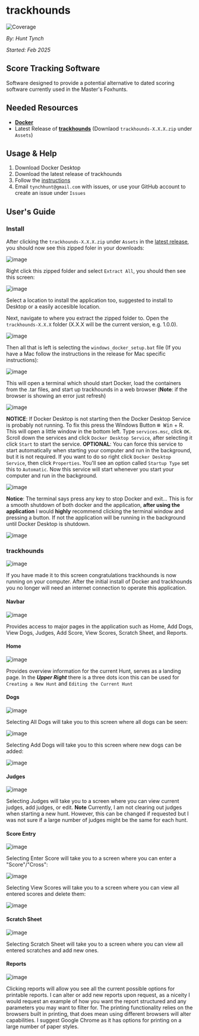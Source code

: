 # trackhounds

![Coverage](https://codecov.io/gh/hctynch/trackhounds/branch/main/graph/badge.svg)

_By: Hunt Tynch_

_Started: Feb 2025_

## Score Tracking Software

Software designed to provide a potential alternative to dated scoring software currently used in the Master's Foxhunts.

## Needed Resources

- [**Docker**](https://www.docker.com/get-started/)
- Latest Release of [**trackhounds**](https://github.com/hctynch/trackhounds/releases) (Downlaod `trackhounds-X.X.X.zip` under `Assets`)

## Usage & Help

1. Download Docker Desktop
2. Download the latest release of trackhounds
3. Follow the [instructions](https://github.com/hctynch/trackhounds/releases)
4. Email `tynchhunt@gmail.com` with issues, or use your GitHub account to create an issue under `Issues`

## User's Guide

### Install

After clicking the `trackhounds-X.X.X.zip` under `Assets` in the [latest release](https://github.com/hctynch/trackhounds/releases),
you should now see this zipped foler in your downloads:

![image](https://github.com/user-attachments/assets/96dfd539-ae3f-4053-a742-59fe63e9babe)

Right click this zipped folder and select `Extract All`,
you should then see this screen:

![image](https://github.com/user-attachments/assets/3b6da88b-2cad-4a56-95ce-17596bbcc669)

Select a location to install the application too, suggested to install to Desktop or a easily accesible location.

Next, navigate to where you extract the zipped folder to. Open the `trackhounds-X.X.X` folder (X.X.X will be the current version, e.g. 1.0.0).

![image](https://github.com/user-attachments/assets/afdffd77-2c06-41ee-a49d-2d1c3353a1dd)

Then all that is left is selecting the `windows_docker_setup.bat` file (If you have a Mac follow the instructions in the release for Mac specific instructions):

![image](https://github.com/user-attachments/assets/e4e3c8a2-048b-4cd3-bd7a-94fdde846099)

This will open a terminal which should start Docker, load the containers from the .tar files, and start up trackhounds in a web browser (**Note**: if the browser is showing an error just refresh)

![image](https://github.com/user-attachments/assets/990d691c-5914-4ba2-a196-8c34d5254def)

**NOTICE**: If Docker Desktop is not starting then the Docker Desktop Service is probably not running. To fix this press the Windows Button <kbd>&#8862; Win</kbd> + R. This will open a little window in the bottom left. Type ```services.msc```, click ```OK```. Scroll down the services and click ```Docker Desktop Service```, after selecting it click ```Start``` to start the service. **OPTIONAL**: You can force this service to start automatically when starting your computer and run in the background, but it is not required. If you want to do so right click ```Docker Desktop Service```, then click ```Properties```. You'll see an option called ```Startup Type``` set this to ```Automatic```. Now this service will start whenever you start your computer and run in the background.

![image](https://github.com/user-attachments/assets/c38d1540-4bf6-469f-b25b-09f83922d6d2)

**Notice**: The terminal says press any key to stop Docker and exit...
This is for a smooth shutdown of both docker and the application, **after using the application** I would **highly** recommend clicking the terminal window and pressing a button. If not the application will be running in the background until Docker Desktop is shutdown.

![image](https://github.com/user-attachments/assets/79b1184a-8e1e-48a8-aa71-ef6747da0b47)

### trackhounds

![image](https://github.com/user-attachments/assets/20a8e7ff-5483-423b-bec4-19e191960529)

If you have made it to this screen congratulations trackhounds is now running on your computer. After the initial install of Docker and trackhounds you no longer will need an internet connection to operate this application.

#### Navbar

![image](https://github.com/user-attachments/assets/359acdbe-dc67-4f59-bdca-8d629f007116)

Provides access to major pages in the application such as Home, Add Dogs, View Dogs, Judges, Add Score, View Scores, Scratch Sheet, and Reports.

#### Home

![image](https://github.com/user-attachments/assets/7f46494e-1901-4505-882e-3ee7c32c446f)

Provides overview information for the current Hunt, serves as a landing page. In the **_Upper Right_** there is a three dots icon this can be used for `Creating a New Hunt` and `Editing the Current Hunt`

#### Dogs

![image](https://github.com/user-attachments/assets/8ce4f3d5-abcb-45fd-baa1-f2cdb7ca7787)

Selecting All Dogs will take you to this screen where all dogs can be seen:

![image](https://github.com/user-attachments/assets/0ffebf9d-d3dd-48bf-a8e3-7853ab4ce283)

Selecting Add Dogs will take you to this screen where new dogs can be added:

![image](https://github.com/user-attachments/assets/1d26a19b-308c-4287-8f1c-c28c7aa0d6a0)

#### Judges

![image](https://github.com/user-attachments/assets/1e119844-1ce8-45c0-814f-3b3953f89fe7)

Selecting Judges will take you to a screen where you can view current judges, add judges, or edit. **Note** Currently, I am not clearing out judges when starting a new hunt. However, this can be changed if requested but I was not sure if a large number of judges might be the same for each hunt.

#### Score Entry

![image](https://github.com/user-attachments/assets/abdb0589-7a70-4a5b-8ce1-b3d84b4543a5)

Selecting Enter Score will take you to a screen where you can enter a "Score"/"Cross":

![image](https://github.com/user-attachments/assets/02b83871-a9bf-4748-bef7-eb32583dd1bd)

Selecting View Scores will take you to a screen where you can view all entered scores and delete them:

![image](https://github.com/user-attachments/assets/8dc36e99-dbf3-43db-9845-c9c90942d48c)

#### Scratch Sheet

![image](https://github.com/user-attachments/assets/6c0cb09d-a0e0-4f65-bc56-b51c82e25ddd)

Selecting Scratch Sheet will take you to a screen where you can view all entered scratches and add new ones.

#### Reports

![image](https://github.com/user-attachments/assets/8129092b-05b8-4e36-8fea-cfba20262376)

Clicking reports will allow you see all the current possible options for printable reports. I can alter or add new reports upon request, as a niceity I would request an example of how you want the report structured and any parameters you may want to filter for. The printing functionality relies on the browsers built in printing, that does mean using different browsers will alter capabilities. I suggest Google Chrome as it has options for printing on a large number of paper styles.
